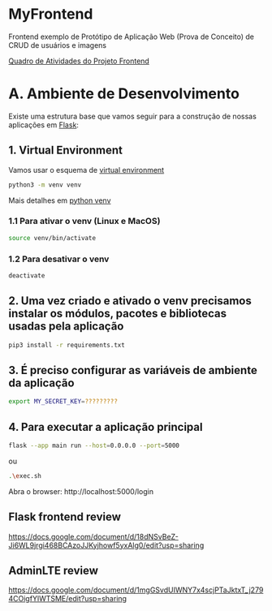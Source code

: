 # MyFrontend

Frontend exemplo de Protótipo de Aplicação Web (Prova de Conceito) de CRUD de usuários e imagens

[Quadro de Atividades do Projeto Frontend](https://github.com/users/armandossrecife/projects/2)

# A. Ambiente de Desenvolvimento

Existe uma estrutura base que vamos seguir para a construção de nossas aplicações em [Flask](https://flask.palletsprojects.com): 

## 1. Virtual Environment

Vamos usar o esquema de [virtual environment](https://docs.python.org/3/library/venv.html)

```bash
python3 -m venv venv
```

Mais detalhes em [python venv](https://packaging.python.org/en/latest/guides/installing-using-pip-and-virtual-environments/#creating-a-virtual-environment)

### 1.1 Para ativar o venv (Linux e MacOS)

```bash
source venv/bin/activate
```

### 1.2 Para desativar o venv 

```bash
deactivate
```

## 2. Uma vez criado e ativado o venv precisamos instalar os módulos, pacotes e bibliotecas usadas pela aplicação

```bash
pip3 install -r requirements.txt
```

## 3. É preciso configurar as variáveis de ambiente da aplicação

```bash
export MY_SECRET_KEY=?????????
```

## 4. Para executar a aplicação principal

```bash
flask --app main run --host=0.0.0.0 --port=5000
```

ou 

```bash
.\exec.sh
```

Abra o browser: http://localhost:5000/login

## Flask frontend review

https://docs.google.com/document/d/18dNSvBeZ-Ji6WL9jrgi468BCAzoJJKyjhowf5yxAlg0/edit?usp=sharing

## AdminLTE review

https://docs.google.com/document/d/1mgGSvdUIWNY7x4scjPTaJktxT_j2794COigfYlWTSME/edit?usp=sharing
